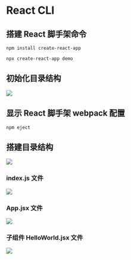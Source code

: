 # React CLI

## 搭建 React 脚手架命令

`npm install create-react-app`

`npx create-react-app demo`

## 初始化目录结构

![](https://nevermore-picbed-1304219157.cos.ap-guangzhou.myqcloud.com/undefinedimage_ZvHJ8CJmM1.png)

## 显示 React 脚手架 webpack 配置

`npm eject`

## 搭建目录结构

![](https://nevermore-picbed-1304219157.cos.ap-guangzhou.myqcloud.com/undefinedimage_GMbUUiFaLF.png)

### index.js 文件

![](https://nevermore-picbed-1304219157.cos.ap-guangzhou.myqcloud.com/undefinedimage_IjdvKAg2Ew.png)

### App.jsx 文件

![](https://nevermore-picbed-1304219157.cos.ap-guangzhou.myqcloud.com/undefinedimage_2qdfx04eQT.png)

### 子组件 HelloWorld.jsx 文件

![](https://nevermore-picbed-1304219157.cos.ap-guangzhou.myqcloud.com/undefinedimage_0nqr3YsSWU.png)
